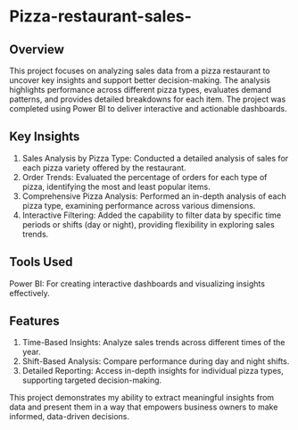 # Pizza-restaurant-sales-

## Overview 
This project focuses on analyzing sales data from a pizza restaurant to uncover key insights and support better decision-making. The analysis highlights performance across different pizza types, evaluates demand patterns, and provides detailed breakdowns for each item. The project was completed using Power BI to deliver interactive and actionable dashboards.
## Key Insights
1) Sales Analysis by Pizza Type:
   Conducted a detailed analysis of sales for each pizza variety offered by the restaurant.
2) Order Trends:
   Evaluated the percentage of orders for each type of pizza, identifying the most and least popular items.
3) Comprehensive Pizza Analysis:
   Performed an in-depth analysis of each pizza type, examining performance across various dimensions.
4) Interactive Filtering:
   Added the capability to filter data by specific time periods or shifts (day or night), providing flexibility in exploring sales trends.
## Tools Used
   Power BI: For creating interactive dashboards and visualizing insights effectively.
## Features
1) Time-Based Insights: Analyze sales trends across different times of the year.
2) Shift-Based Analysis: Compare performance during day and night shifts.
3) Detailed Reporting: Access in-depth insights for individual pizza types, supporting targeted decision-making.

This project demonstrates my ability to extract meaningful insights from data and present them in a way that empowers business owners to make informed, data-driven decisions.
